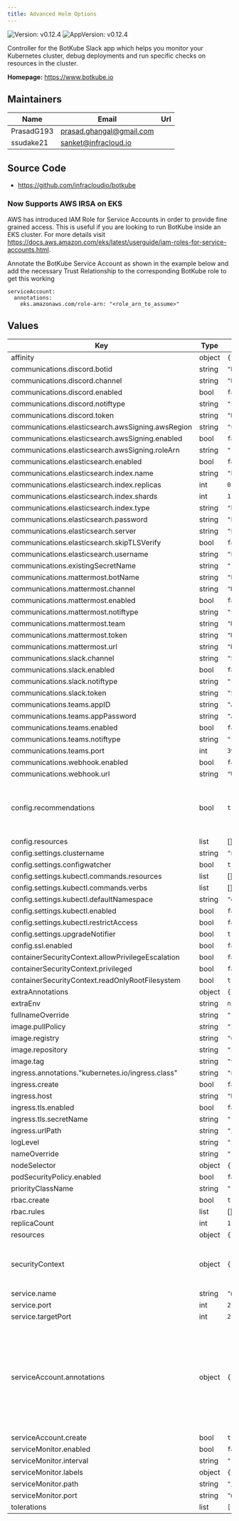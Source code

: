 ```yaml
---
title: Advanced Helm Options
---
```


![Version: v0.12.4](https://img.shields.io/badge/Version-v0.12.4-informational?style=flat-square) ![AppVersion: v0.12.4](https://img.shields.io/badge/AppVersion-v0.12.4-informational?style=flat-square)

Controller for the BotKube Slack app which helps you monitor your Kubernetes cluster, debug deployments and run specific checks on resources in the cluster.

**Homepage:** <https://www.botkube.io>

## Maintainers

| Name | Email | Url |
| ---- | ------ | --- |
| PrasadG193 | prasad.ghangal@gmail.com |  |
| ssudake21 | sanket@infracloud.io |  |

## Source Code

* <https://github.com/infracloudio/botkube>

### Now Supports AWS IRSA on EKS

AWS has introduced IAM Role for Service Accounts in order to provide fine grained access. This is useful if you are looking to run BotKube inside an EKS cluster. For more details visit https://docs.aws.amazon.com/eks/latest/userguide/iam-roles-for-service-accounts.html.

Annotate the BotKube Service Account as shown in the example below and add the necessary Trust Relationship to the corresponding BotKube role to get this working

```
serviceAccount:
  annotations:
    eks.amazonaws.com/role-arn: "<role_arn_to_assume>"
```

## Values

| Key | Type | Default | Description |
|-----|------|---------|-------------|
| affinity | object | `{}` |  |
| communications.discord.botid | string | `"DISCORD_BOT_ID"` |  |
| communications.discord.channel | string | `"DISCORD_CHANNEL_ID"` |  |
| communications.discord.enabled | bool | `false` |  |
| communications.discord.notiftype | string | `"short"` |  |
| communications.discord.token | string | `"DISCORD_TOKEN"` |  |
| communications.elasticsearch.awsSigning.awsRegion | string | `"us-east-1"` |  |
| communications.elasticsearch.awsSigning.enabled | bool | `false` |  |
| communications.elasticsearch.awsSigning.roleArn | string | `""` |  |
| communications.elasticsearch.enabled | bool | `false` |  |
| communications.elasticsearch.index.name | string | `"botkube"` |  |
| communications.elasticsearch.index.replicas | int | `0` |  |
| communications.elasticsearch.index.shards | int | `1` |  |
| communications.elasticsearch.index.type | string | `"botkube-event"` |  |
| communications.elasticsearch.password | string | `"ELASTICSEARCH_PASSWORD"` |  |
| communications.elasticsearch.server | string | `"ELASTICSEARCH_ADDRESS"` |  |
| communications.elasticsearch.skipTLSVerify | bool | `false` |  |
| communications.elasticsearch.username | string | `"ELASTICSEARCH_USERNAME"` |  |
| communications.existingSecretName | string | `""` |  |
| communications.mattermost.botName | string | `"BotKube"` |  |
| communications.mattermost.channel | string | `"MATTERMOST_CHANNEL"` |  |
| communications.mattermost.enabled | bool | `false` |  |
| communications.mattermost.notiftype | string | `"short"` |  |
| communications.mattermost.team | string | `"MATTERMOST_TEAM"` |  |
| communications.mattermost.token | string | `"MATTERMOST_TOKEN"` |  |
| communications.mattermost.url | string | `"MATTERMOST_SERVER_URL"` |  |
| communications.slack.channel | string | `"SLACK_CHANNEL"` |  |
| communications.slack.enabled | bool | `false` |  |
| communications.slack.notiftype | string | `"short"` |  |
| communications.slack.token | string | `"SLACK_API_TOKEN"` |  |
| communications.teams.appID | string | `"APPLICATION_ID"` |  |
| communications.teams.appPassword | string | `"APPLICATION_PASSWORD"` |  |
| communications.teams.enabled | bool | `false` |  |
| communications.teams.notiftype | string | `"short"` |  |
| communications.teams.port | int | `3978` |  |
| communications.webhook.enabled | bool | `false` |  |
| communications.webhook.url | string | `"WEBHOOK_URL"` |  |
| config.recommendations | bool | `true` |  about the best practices for the created resource |
| config.resources | list | [] | |
| config.settings.clustername | string | `"not-configured"` |  |
| config.settings.configwatcher | bool | `true` |  |
| config.settings.kubectl.commands.resources | list | [] |  |
| config.settings.kubectl.commands.verbs | list | [] |  |
| config.settings.kubectl.defaultNamespace | string | `"default"` |  |
| config.settings.kubectl.enabled | bool | `false` |  |
| config.settings.kubectl.restrictAccess | bool | `false` |  |
| config.settings.upgradeNotifier | bool | `true` |  |
| config.ssl.enabled | bool | `false` |  |
| containerSecurityContext.allowPrivilegeEscalation | bool | `false` |  |
| containerSecurityContext.privileged | bool | `false` |  |
| containerSecurityContext.readOnlyRootFilesystem | bool | `true` |  |
| extraAnnotations | object | `{}` |  |
| extraEnv | string | `nil` |  |
| fullnameOverride | string | `""` |  |
| image.pullPolicy | string | `"IfNotPresent"` |  |
| image.registry | string | `"ghcr.io"` |  |
| image.repository | string | `"infracloudio/botkube"` |  |
| image.tag | string | `"v0.12.4"` |  |
| ingress.annotations."kubernetes.io/ingress.class" | string | `"nginx"` |  |
| ingress.create | bool | `false` |  |
| ingress.host | string | `"HOST"` |  |
| ingress.tls.enabled | bool | `false` |  |
| ingress.tls.secretName | string | `""` |  |
| ingress.urlPath | string | `"/"` |  |
| logLevel | string | `"info"` |  |
| nameOverride | string | `""` |  |
| nodeSelector | object | `{}` |  |
| podSecurityPolicy.enabled | bool | `false` |  |
| priorityClassName | string | `""` |  |
| rbac.create | bool | `true` |  |
| rbac.rules | list | [] |  |
| replicaCount | int | `1` |  |
| resources | object | `{}` |  |
| securityContext | object | `{"runAsGroup":101,"runAsUser":101}` |  set to run as a Non-Privileged user by default |
| service.name | string | `"metrics"` |  |
| service.port | int | `2112` |  |
| service.targetPort | int | `2112` |  |
| serviceAccount.annotations | object | `{}` |  If not set and create is true, a name is generated using the fullname template annotations for the service account |
| serviceAccount.create | bool | `true` |  |
| serviceMonitor.enabled | bool | `false` |  |
| serviceMonitor.interval | string | `"10s"` |  |
| serviceMonitor.labels | object | `{}` |  |
| serviceMonitor.path | string | `"/metrics"` |  |
| serviceMonitor.port | string | `"metrics"` |  |
| tolerations | list | `[]` |  |
